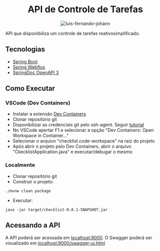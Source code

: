 <h1 align="center">
  API de Controle de Tarefas
</h1>

<p align="center">
 <img src="https://img.shields.io/badge/-LinkedIn-02569B?logo=linkedin&logoColor=white&style=fot-the-badge" alt="luis-fernando-johann" />
</p>

API que disponibiliza um controle de tarefas reativosimplificado.

## Tecnologias
 
- [Spring Boot](https://spring.io/projects/spring-boot)
- [Spring Webflux](https://docs.spring.io/spring-framework/reference/web/webflux.html)
- [SpringDoc OpenAPI 3](https://springdoc.org/#spring-webflux-support)

## Como Executar

### VSCode (Dev Containers)

- Instalar a extensão [Dev Containers](https://marketplace.visualstudio.com/items?itemName=ms-vscode-remote.remote-containers)
- Clonar repositório git
- Disponibilizar as credenciais git pelo ssh-agent.
    Seguir [tutorial](https://code.visualstudio.com/remote/advancedcontainers/sharing-git-credentials)
- No VSCode apertar F1 e selecionar a opção "Dev Containers: Open Workspace in Container..."
- Selecionar o arquivo "checklist.code-workspace" na raiz do projeto
- Após abrir o projeto pelo Dev Containers, abrir o arquivo "CkecklistApplication.java" e executar/debugar o mesmo

### Localmente
- Clonar repositório git
- Construir o projeto:
```
./mvnw clean package
```
- Executar:
```
java -jar target/checklist-0.0.1-SNAPSHOT.jar
```

## Acessando a API

A API poderá ser acessada em [localhost:9000](http://localhost:9000).
O Swagger poderá ser visualizado em [localhost:9000/swagger-ui.html](http://localhost:9000/swagger-ui.html)
